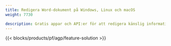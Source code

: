 ```yaml
---
title: Redigera Word-dokument på Windows, Linux och macOS 
weight: 7730

description: Gratis appar och API:er för att redigera känslig information på DOC-, DOCX- och ODT-filer
---
```


{{< blocks/products/pf/agp/feature-solution >}} 

